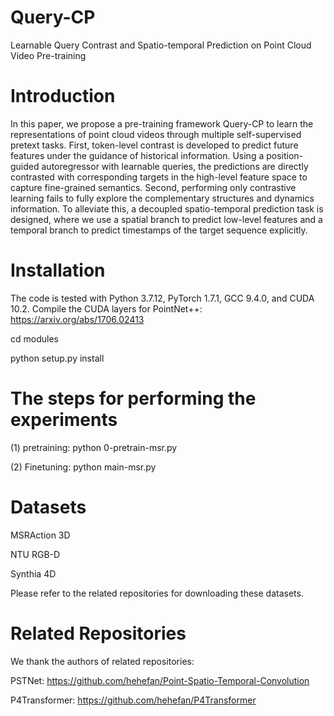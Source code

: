 # Query-CP

Learnable Query Contrast and Spatio-temporal Prediction on Point Cloud Video Pre-training

# Introduction
In this paper, we propose a pre-training framework Query-CP to learn the representations of point cloud videos through multiple self-supervised pretext tasks. First, token-level contrast is 
developed to predict future features under the guidance of historical information. Using a position-guided autoregressor with learnable queries, the predictions are directly contrasted with 
corresponding targets in the high-level feature space to capture fine-grained semantics. Second, performing only contrastive learning fails to fully explore the complementary structures and 
dynamics information. To alleviate this, a decoupled spatio-temporal prediction task is designed, where we use a spatial branch to predict low-level features and a temporal branch to predict 
timestamps of the target sequence explicitly.

# Installation
The code is tested with Python 3.7.12, PyTorch 1.7.1, GCC 9.4.0, and CUDA 10.2. Compile the CUDA layers for PointNet++: https://arxiv.org/abs/1706.02413

cd modules

python setup.py install

# The steps for performing the experiments

(1) pretraining: python 0-pretrain-msr.py


(2) Finetuning: python main-msr.py

# Datasets

MSRAction 3D 

NTU RGB-D

Synthia 4D

Please refer to the related repositories for downloading these datasets.

# Related Repositories

We thank the authors of related repositories:

PSTNet: https://github.com/hehefan/Point-Spatio-Temporal-Convolution

P4Transformer: https://github.com/hehefan/P4Transformer
